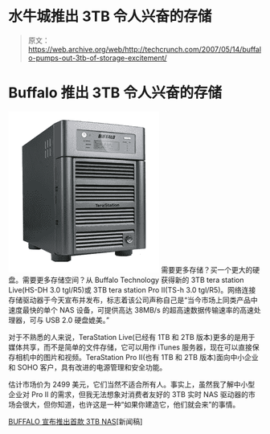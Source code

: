 # 水牛城推出 3TB 令人兴奋的存储

> 原文：<https://web.archive.org/web/http://techcrunch.com/2007/05/14/buffalo-pumps-out-3tb-of-storage-excitement/>

# Buffalo 推出 3TB 令人兴奋的存储

![tslive-left-lg.jpg](img/9c3439f58b7ae30b024710e8b70aff3d.png)
需要更多存储？买一个更大的硬盘。需要更多存储空间？从 Buffalo Technology 获得新的 3TB tera station Live(HS-DH 3.0 tgl/R5)或 3TB tera station Pro II(TS-h 3.0 tgl/R5)。网络连接存储驱动器于今天宣布并发布，标志着该公司声称自己是“当今市场上同类产品中速度最快的单个 NAS 设备，可提供高达 38MB/s 的超高速数据传输速率的高速处理器，可与 USB 2.0 硬盘媲美。”

对于不熟悉的人来说，TeraStation Live(已经有 1TB 和 2TB 版本)更多的是用于媒体共享，而不是简单的文件存储，它可以用作 iTunes 服务器，现在可以直接保存相机中的图片和视频。TeraStation Pro II(也有 1TB 和 2TB 版本)面向中小企业和 SOHO 客户，具有改进的电源管理和安全功能。

估计市场价为 2499 美元，它们当然不适合所有人。事实上，虽然我了解中小型企业对 Pro II 的需求，但我无法想象对消费者友好的 3TB 实时 NAS 驱动器的市场会很大，但你知道，也许这是一种“如果你建造它，他们就会来”的事情。

[BUFFALO 宣布推出首款 3TB NAS](https://web.archive.org/web/20130628195730/http://www.buffalotech.com/press/releases/buffalo-announces-the-first-3tb-nas-of-its-kind/)[新闻稿]